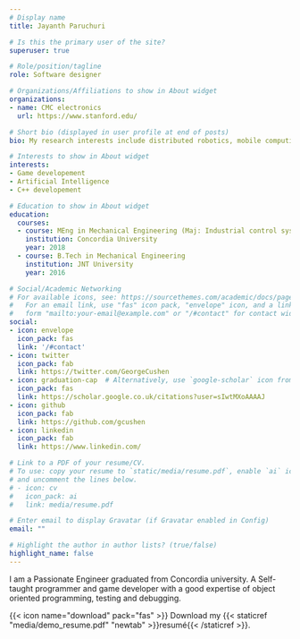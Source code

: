 ```yaml
---
# Display name
title: Jayanth Paruchuri

# Is this the primary user of the site?
superuser: true

# Role/position/tagline
role: Software designer

# Organizations/Affiliations to show in About widget
organizations:
- name: CMC electronics
  url: https://www.stanford.edu/

# Short bio (displayed in user profile at end of posts)
bio: My research interests include distributed robotics, mobile computing and programmable matter.

# Interests to show in About widget
interests:
- Game developement
- Artificial Intelligence
- C++ developement

# Education to show in About widget
education:
  courses:
  - course: MEng in Mechanical Engineering (Maj: Industrial control systems)
    institution: Concordia University
    year: 2018
  - course: B.Tech in Mechanical Engineering
    institution: JNT University
    year: 2016

# Social/Academic Networking
# For available icons, see: https://sourcethemes.com/academic/docs/page-builder/#icons
#   For an email link, use "fas" icon pack, "envelope" icon, and a link in the
#   form "mailto:your-email@example.com" or "/#contact" for contact widget.
social:
- icon: envelope
  icon_pack: fas
  link: '/#contact'
- icon: twitter
  icon_pack: fab
  link: https://twitter.com/GeorgeCushen
- icon: graduation-cap  # Alternatively, use `google-scholar` icon from `ai` icon pack
  icon_pack: fas
  link: https://scholar.google.co.uk/citations?user=sIwtMXoAAAAJ
- icon: github
  icon_pack: fab
  link: https://github.com/gcushen
- icon: linkedin
  icon_pack: fab
  link: https://www.linkedin.com/

# Link to a PDF of your resume/CV.
# To use: copy your resume to `static/media/resume.pdf`, enable `ai` icons in `params.toml`, 
# and uncomment the lines below.
# - icon: cv
#   icon_pack: ai
#   link: media/resume.pdf

# Enter email to display Gravatar (if Gravatar enabled in Config)
email: ""

# Highlight the author in author lists? (true/false)
highlight_name: false
---
```


I am a Passionate Engineer graduated from Concordia university. A Self-taught programmer and game developer with a good expertise of object oriented programming, testing and debugging.

{{< icon name="download" pack="fas" >}} Download my {{< staticref "media/demo_resume.pdf" "newtab" >}}resumé{{< /staticref >}}.
